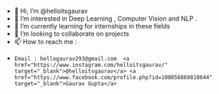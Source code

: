 - 👋 Hi, I’m @helloitsgaurav
- 👀 I’m interested in  Deep Learning , Computer Vision and NLP .
- 🌱 I’m currently learning for internships in these fields
- 💞️ I’m looking to collaborate on projects
- 📫 How to reach me : 
-     Email : hellogaurav293@gmail.com  <a href="https://www.instagram.com/helloitsgaurav/" target="_blank">@helloitsgaurav</a> <a href="https://www.facebook.com/profile.php?id=100056869810644" target="_blank">Gaurav Gupta</a>

<!---helloitsgaurav/helloitsgaurav is a ✨ special ✨ repository because its `README.md` (this file) appears on your GitHub profile.
You can click the Preview link to take a look at your changes.--->
